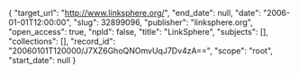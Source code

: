 {
  "target_url": "http://www.linksphere.org/", 
  "end_date": null, 
  "date": "2006-01-01T12:00:00", 
  "slug": 32899096, 
  "publisher": "linksphere.org", 
  "open_access": true, 
  "npld": false, 
  "title": "LinkSphere", 
  "subjects": [], 
  "collections": [], 
  "record_id": "20060101T120000/J7XZ6GhoQNOmvUqJ7Dv4zA==", 
  "scope": "root", 
  "start_date": null
}

